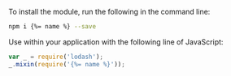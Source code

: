 To install the module, run the following in the command line:

```bash
npm i {%= name %} --save
```

Use within your application with the following line of JavaScript:

```js
var _ = require('lodash');
_.mixin(require('{%= name %}'));
```


